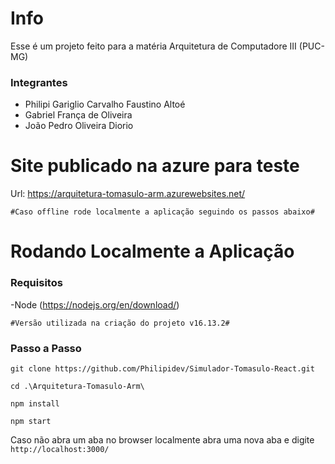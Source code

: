 # Info
Esse é um projeto feito para a matéria Arquitetura de Computadore III (PUC-MG)

### Integrantes
<ul>
  <li>Philipi Gariglio Carvalho Faustino Altoé</li>
  <li>Gabriel França de Oliveira</li>
  <li>João Pedro Oliveira Diorio</li>
</ul>


# Site publicado na azure para teste

Url: https://arquitetura-tomasulo-arm.azurewebsites.net/

`#Caso offline rode localmente a aplicação seguindo os passos abaixo#`


# Rodando Localmente a Aplicação

### Requisitos
-Node (https://nodejs.org/en/download/)

`#Versão utilizada na criação do projeto v16.13.2#`

### Passo a Passo
```
git clone https://github.com/Philipidev/Simulador-Tomasulo-React.git
```
```
cd .\Arquitetura-Tomasulo-Arm\
```
```
npm install
```
```
npm start
```

Caso não abra um aba no browser localmente abra uma nova aba e digite `http://localhost:3000/`
